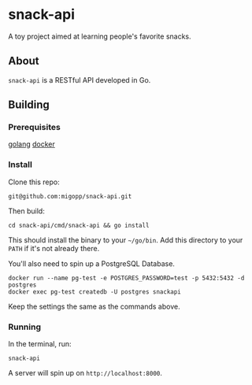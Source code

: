 # snack-api

A toy project aimed at learning people's favorite snacks.

## About

`snack-api` is a RESTful API developed in Go.

## Building

### Prerequisites

[golang](https://go.dev/doc/install)
[docker](https://www.docker.com/)

### Install

Clone this repo:

```
git@github.com:migopp/snack-api.git
```

Then build:

```
cd snack-api/cmd/snack-api && go install
```

This should install the binary to your `~/go/bin`. Add this directory to your `PATH` if it's not already there.

You'll also need to spin up a PostgreSQL Database.

```
docker run --name pg-test -e POSTGRES_PASSWORD=test -p 5432:5432 -d postgres
docker exec pg-test createdb -U postgres snackapi
```

Keep the settings the same as the commands above.

### Running

In the terminal, run:

```
snack-api
```

A server will spin up on `http://localhost:8000`.
